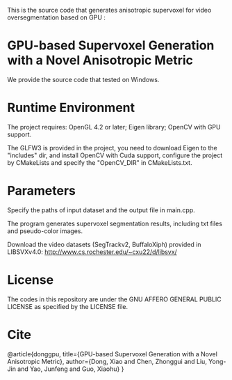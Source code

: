 This is the source code that generates anisotropic supervoxel for video oversegmentation based on GPU :

# GPU-based Supervoxel Generation with a Novel Anisotropic Metric

We provide the source code that tested on Windows.

# Runtime Environment 

The project requires: OpenGL 4.2 or later; Eigen library; OpenCV with GPU support.

The GLFW3 is provided in the project, you need to download Eigen to the "includes" dir, and install OpenCV with Cuda support, configure the project by CMakeLists and specify the "OpenCV_DIR" in CMakeLists.txt.

# Parameters 

Specify the paths of input dataset and the output file in main.cpp.

The program generates supervoxel segmentation results, including txt files and pseudo-color images.

Download the video datasets (SegTrackv2, BuffaloXiph) provided in LIBSVXv4.0: http://www.cs.rochester.edu/~cxu22/d/libsvx/

# License

The codes in this repository are under the GNU AFFERO GENERAL PUBLIC LICENSE as specified by the LICENSE file.

# Cite

@article{donggpu,
  title={GPU-based Supervoxel Generation with a Novel Anisotropic Metric},
  author={Dong, Xiao and Chen, Zhonggui and Liu, Yong-Jin and Yao, Junfeng and Guo, Xiaohu}
}
